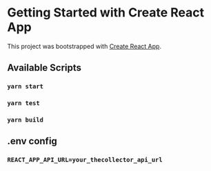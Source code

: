 # Getting Started with Create React App

This project was bootstrapped with [Create React App](https://github.com/facebook/create-react-app).

## Available Scripts

### `yarn start`

### `yarn test`

### `yarn build`

## .env config

### `REACT_APP_API_URL=your_thecollector_api_url`
